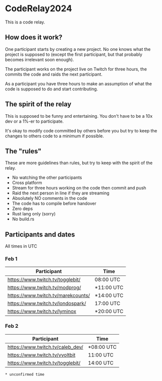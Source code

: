 # CodeRelay2024

This is a code relay.

## How does it work?

One participant starts by creating a new project.
No one knows what the project is supposed to (except the first participant, but
that probably becomes irrelevant soon enough).

The participant works on the project live on Twitch for three hours, the commits the code and raids the next participant.

As a participant you have three hours to make an assumption of what the code is
supposed to do and start contributing.

## The spirit of the relay

This is supposed to be funny and entertaining.
You don't have to be a 10x dev or a 1%-er to participate.

It's okay to modify code committed by others before you but try to keep the
changes to others code to a minimum if possible.

## The "rules"

These are more guidelines than rules, but try to keep with the spirit of the
relay.

* No watching the other participants
* Cross platform
* Stream for three hours working on the code then commit and push
* Raid the next person in line if they are streaming
* Absolutely NO comments in the code
* The code has to compile before handover
* Zero deps
* Rust lang only (sorry)
* No build.rs

## Participants and dates

All times in UTC

### Feb 1

| Participant                        | Time         |
| -------------                      | ------------ |
| https://www.twitch.tv/togglebit/   | 08:00 UTC    |
| https://www.twitch.tv/modprog/     | *11:00 UTC   |
| https://www.twitch.tv/marekcounts/ | *14:00 UTC   |
| https://www.twitch.tv/londospark/  | 17:00 UTC   |
| https://www.twitch.tv/lyminox      | *20:00 UTC   |

### Feb 2

| Participant                      | Time         |
| -------------                    | ------------ |
| https://www.twitch.tv/caleb_dev/ | *08:00 UTC   |
| https://www.twitch.tv/vvoltbit   | 11:00 UTC    |
| https://www.twitch.tv/togglebit/ | 14:00 UTC    |

`* unconfirmed time`
